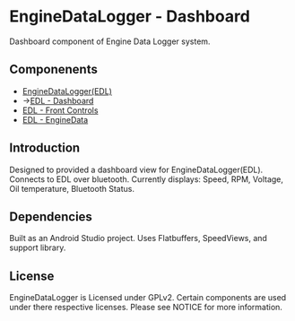 # EngineDataLogger - Dashboard


Dashboard component of Engine Data Logger system. 
## Componenents
- [EngineDataLogger(EDL)](https://github.com/techie66/EngineDataLogger)
- ->[EDL - Dashboard](https://github.com/techie66/EngineDataLogger---Dashboard)
- [EDL - Front Controls](https://github.com/techie66/EngineDataLogger-FrontControls)
- [EDL - EngineData](https://github.com/techie66/EngineDataLogger-EngineData)

## Introduction

Designed to provided a dashboard view for EngineDataLogger(EDL). Connects to EDL over bluetooth. 
Currently displays: Speed, RPM, Voltage, Oil temperature, Bluetooth Status.

## Dependencies

Built as an Android Studio project. Uses Flatbuffers, SpeedViews, and support library.


## License

EngineDataLogger is Licensed under GPLv2. Certain components are used under there respective licenses. Please see NOTICE for more information.
